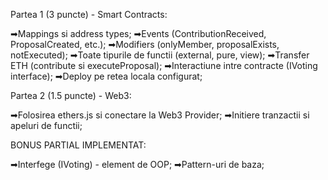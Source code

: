 Partea 1 (3 puncte) - Smart Contracts:

➡Mappings si address types;
➡Events (ContributionReceived, ProposalCreated, etc.);
➡Modifiers (onlyMember, proposalExists, notExecuted);
➡Toate tipurile de functii (external, pure, view);
➡Transfer ETH (contribute si executeProposal);
➡Interactiune intre contracte (IVoting interface);
➡Deploy pe retea locala configurat;

Partea 2 (1.5 puncte) - Web3:

➡Folosirea ethers.js si conectare la Web3 Provider;
➡Initiere tranzactii si apeluri de functii;

BONUS PARTIAL IMPLEMENTAT:

➡Interfege (IVoting) - element de OOP;
➡Pattern-uri de baza;
